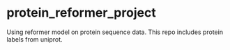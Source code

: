 # protein_reformer_project
 Using reformer model on protein sequence data. This repo includes protein labels from uniprot.
